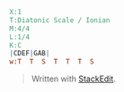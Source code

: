 
```abc
X:1
T:Diatonic Scale / Ionian
M:4/4
L:1/4
K:C
|CDEF|GAB|
w:T  T  S  T  T  T  S
```



> Written with [StackEdit](https://stackedit.io/).
<!--stackedit_data:
eyJoaXN0b3J5IjpbLTk5MTYzODg1OCwtMTg4MjIwODA0OSwtMT
Y5MDQ5Nzk4MCwtMTQ0NzE5OTU5Myw3MzA5OTgxMTZdfQ==
-->
